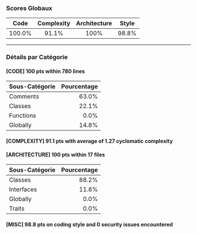 ### Scores Globaux

|   Code  | Complexity |  Architecture  | Style  |
|:-------:|:----------:|:--------------:|:------:|
|  100.0% |  91.1%     | 100%           |  98.8% |

---

### Détails par Catégorie

#### [CODE] 100 pts within 780 lines

|    Sous-Catégorie    | Pourcentage |
|:---------------------|------------:|
|      Comments        |     63.0%   |
|      Classes         |     22.1%   |
|     Functions        |      0.0%   |
|      Globally        |     14.8%   |

#### [COMPLEXITY] 91.1 pts with average of 1.27 cyclomatic complexity

#### [ARCHITECTURE] 100 pts within 17 files

|    Sous-Catégorie   | Pourcentage |
|:--------------------|------------:|
|      Classes        |     88.2%   |
|     Interfaces      |     11.8%   |
|      Globally       |      0.0%   |
|       Traits        |      0.0%   |

#### [MISC] 98.8 pts on coding style and 0 security issues encountered
